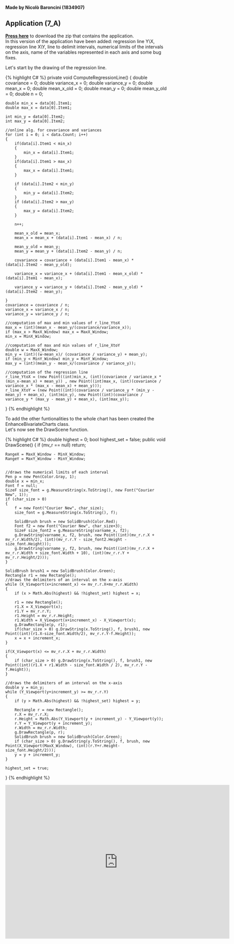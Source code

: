 **Made by Nicolò Baroncini (1834907)**
## Application (7_A)
**[Press here](https://drive.google.com/file/d/13tKub6EF5h2Q7d7BSS3vsKq-OIetpqaq/view?usp=sharing)** to download the zip that contains the application. \
In this version of the application have been added: regression line Y\X, regression line X\Y, line to delimit intervals, numerical limits of the intervals on the axis, name of the variables represented in each axis and some bug fixes.

Let's start by the drawing of the regression line.

{% highlight C# %}
private void ComputeRegressionLine()
{
    double covariance = 0;
    double variance_x = 0;
    double variance_y = 0;
    double mean_x = 0;
    double mean_x_old = 0;
    double mean_y = 0;
    double mean_y_old = 0;
    double n = 0;

    double min_x = data[0].Item1;
    double max_x = data[0].Item1;

    int min_y = data[0].Item2;
    int max_y = data[0].Item2;

    //online alg. for covariance and variances
    for (int i = 0; i < data.Count; i++)
    {
        if(data[i].Item1 < min_x)
        {
            min_x = data[i].Item1;
        }
        if(data[i].Item1 > max_x)
        {
            max_x = data[i].Item1;
        }

        if (data[i].Item2 < min_y)
        {
            min_y = data[i].Item2;
        }
        if (data[i].Item2 > max_y)
        {
            max_y = data[i].Item2;
        }

        n++;

        mean_x_old = mean_x;
        mean_x = mean_x + (data[i].Item1 - mean_x) / n;

        mean_y_old = mean_y;
        mean_y = mean_y + (data[i].Item2 - mean_y) / n;

        covariance = covariance + (data[i].Item1 - mean_x) * (data[i].Item2 - mean_y_old);

        variance_x = variance_x + (data[i].Item1 - mean_x_old) * (data[i].Item1 - mean_x);

        variance_y = variance_y + (data[i].Item2 - mean_y_old) * (data[i].Item2 - mean_y);

    }
    covariance = covariance / n;
    variance_x = variance_x / n;
    variance_y = variance_y / n;
    
    //computation of max and min values of r_line_YtoX
    max_x = (int)(mean_x - mean_y/(covariance/variance_x));
    if (max_x > MaxX_Window) max_x = MaxX_Window;
    min_x = MinX_Window;

    //computation of max and min values of r_line_XtoY
    double w = MaxX_Window;
    min_y = (int)((w-mean_x)/ (covariance / variance_y) + mean_y);
    if (min_y < MinY_Window) min_y = MinY_Window;
    max_y = (int)(mean_y - mean_x/(covariance / variance_y));

    //computation of the regression line
    r_line_YtoX = (new Point((int)min_x, (int)(covariance / variance_x * (min_x-mean_x) + mean_y)) , new Point((int)max_x, (int)(covariance / variance_x * (max_x - mean_x) + mean_y)));
    r_line_XtoY = (new Point((int)(covariance / variance_y * (min_y - mean_y) + mean_x), (int)min_y), new Point((int)(covariance / variance_y * (max_y - mean_y) + mean_x), (int)max_y));
}
{% endhighlight %}

To add the other funtionalities to the whole chart has been created the EnhanceBivariateCharts class. \
Let's now see the DrawScene function.

{% highlight C# %}
double highest = 0;
bool highest_set = false;
public void DrawScene()
{
    if (mv_r == null) return;

    RangeX = MaxX_Window - MinX_Window;
    RangeY = MaxY_Window - MinY_Window;


    //draws the numerical limits of each interval
    Pen p = new Pen(Color.Gray, 1);
    double x = min_x;
    Font f = null;
    SizeF size_font = g.MeasureString(x.ToString(), new Font("Courier New", 1));
    if (char_size > 0)
    {
        f = new Font("Courier New", char_size);
        size_font = g.MeasureString(x.ToString(), f);

        SolidBrush brush = new SolidBrush(Color.Red);
        Font f2 = new Font("Courier New", char_size+3);
        SizeF size_font2 = g.MeasureString(varname_x, f2);
        g.DrawString(varname_x, f2, brush, new Point((int)(mv_r.r.X + mv_r.r.Width/2), (int)(mv_r.r.Y - size_font2.Height -size_font.Height)));
        g.DrawString(varname_y, f2, brush, new Point((int)(mv_r.r.X + mv_r.r.Width + size_font.Width + 10), (int)(mv_r.r.Y + mv_r.r.Height/2)));
    }

    SolidBrush brush1 = new SolidBrush(Color.Green);
    Rectangle r1 = new Rectangle();
    //draws the delimiters of an interval on the x-axis
    while (X_Viewport(x+increment_x) <= mv_r.r.X+mv_r.r.Width)
    {
        if (x > Math.Abs(highest) && !highest_set) highest = x;

        r1 = new Rectangle();
        r1.X = X_Viewport(x);
        r1.Y = mv_r.r.Y;
        r1.Height = mv_r.r.Height;
        r1.Width = X_Viewport(x+increment_x) - X_Viewport(x);
        g.DrawRectangle(p, r1);
        if(char_size > 0) g.DrawString(x.ToString(), f, brush1, new Point((int)(r1.X-size_font.Width/2), mv_r.r.Y-f.Height));
        x = x + increment_x;
    }

    if(X_Viewport(x) <= mv_r.r.X + mv_r.r.Width)
    {
        if (char_size > 0) g.DrawString(x.ToString(), f, brush1, new Point((int)(r1.X + r1.Width - size_font.Width / 2), mv_r.r.Y - f.Height));
    }
    
    //draws the delimiters of an interval on the x-axis
    double y = min_y;
    while (Y_Viewport(y+increment_y) >= mv_r.r.Y)
    {
        if (y > Math.Abs(highest) && !highest_set) highest = y;

        Rectangle r = new Rectangle();
        r.X = mv_r.r.X;
        r.Height = Math.Abs(Y_Viewport(y + increment_y) - Y_Viewport(y));
        r.Y = Y_Viewport(y + increment_y);
        r.Width = mv_r.r.Width;
        g.DrawRectangle(p, r);
        SolidBrush brush = new SolidBrush(Color.Green);
        if (char_size > 0) g.DrawString(y.ToString(), f, brush, new Point(X_Viewport(MaxX_Window), (int)(r.Y+r.Height-size_font.Height/2)));
        y = y + increment_y;
    }

    highest_set = true;
}
{% endhighlight %}

<iframe src="https://user-images.githubusercontent.com/78324346/139524699-0184fa83-6fc4-4468-8f3d-9234682537e0.mp4" width="700" height="480" frameborder="0" allowfullscreen=""> </iframe>
